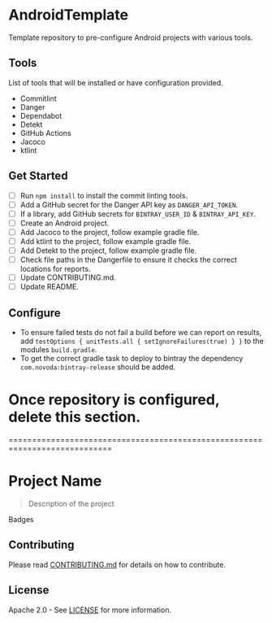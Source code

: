 # AndroidTemplate
Template repository to pre-configure Android projects with various tools.

## Tools  
List of tools that will be installed or have configuration provided.  

* Commitlint  
* Danger  
* Dependabot  
* Detekt  
* GitHub Actions  
* Jacoco  
* ktlint  

## Get Started
* [ ] Run `npm install` to install the commit linting tools.  
* [ ] Add a GitHub secret for the Danger API key as `DANGER_API_TOKEN`.  
* [ ] If a library, add GitHub secrets for `BINTRAY_USER_ID` & `BINTRAY_API_KEY`.  
* [ ] Create an Android project.  
* [ ] Add Jacoco to the project, follow example gradle file.  
* [ ] Add ktlint to the project, follow example gradle file.  
* [ ] Add Detekt to the project, follow example gradle file.  
* [ ] Check file paths in the Dangerfile to ensure it checks the correct locations for reports.
* [ ] Update CONTRIBUTING.md.
* [ ] Update README.

## Configure
* To ensure failed tests do not fail a build before we can report on results, add `testOptions { unitTests.all { setIgnoreFailures(true) } }` to the modules `build.gradle`.  
* To get the correct gradle task to deploy to bintray the dependency `com.novoda:bintray-release` should be added.  

# Once repository is configured, delete this section.  
 ============================================================================

# Project Name
> Description of the project
  
Badges

<!-- If Application
> Google Play Link
> Screenshots

## Features

## Tech Stack
--> 

<!-- If Library
## Installation

## Usage example

## Configuration

-->

## Contributing
Please read [CONTRIBUTING.md](CONTRIBUTING_URL_HERE) for details on how to contribute.

## License
Apache 2.0 - See [LICENSE](LICENSE_URL_HERE) for more information.